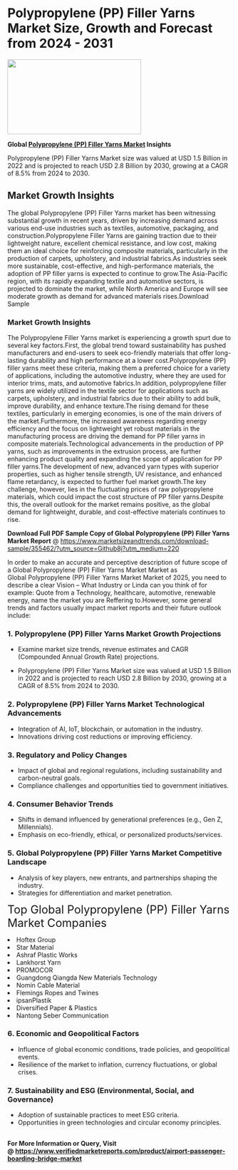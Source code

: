<H1>Polypropylene (PP) Filler Yarns Market Size, Growth and Forecast from 2024 - 2031</H1><img class="aligncenter size-medium wp-image-584254" src="https://thirdeyenews.in/wp-content/uploads/2024/09/Global-Market-Research-300x168.jpeg" alt="" width="300" height="168" /><p><strong>Global&nbsp;<a href="https://www.marketsizeandtrends.com/download-sample/355462/?utm_source=Github8j?utm_medium=220">Polypropylene (PP) Filler Yarns Market</a> Insights</strong></p><p>Polypropylene (PP) Filler Yarns Market size was valued at USD 1.5 Billion in 2022 and is projected to reach USD 2.8 Billion by 2030, growing at a CAGR of 8.5% from 2024 to 2030.</p><p><h2>Market Growth Insights</h2> The global Polypropylene (PP) Filler Yarns market has been witnessing substantial growth in recent years, driven by increasing demand across various end-use industries such as textiles, automotive, packaging, and construction.Polypropylene Filler Yarns are gaining traction due to their lightweight nature, excellent chemical resistance, and low cost, making them an ideal choice for reinforcing composite materials, particularly in the production of carpets, upholstery, and industrial fabrics.As industries seek more sustainable, cost-effective, and high-performance materials, the adoption of PP filler yarns is expected to continue to grow.The Asia-Pacific region, with its rapidly expanding textile and automotive sectors, is projected to dominate the market, while North America and Europe will see moderate growth as demand for advanced materials rises.Download Sample <h3>Market Growth Insights</h3> The Polypropylene Filler Yarns market is experiencing a growth spurt due to several key factors.First, the global trend toward sustainability has pushed manufacturers and end-users to seek eco-friendly materials that offer long-lasting durability and high performance at a lower cost.Polypropylene (PP) filler yarns meet these criteria, making them a preferred choice for a variety of applications, including the automotive industry, where they are used for interior trims, mats, and automotive fabrics.In addition, polypropylene filler yarns are widely utilized in the textile sector for applications such as carpets, upholstery, and industrial fabrics due to their ability to add bulk, improve durability, and enhance texture.The rising demand for these textiles, particularly in emerging economies, is one of the main drivers of the market.Furthermore, the increased awareness regarding energy efficiency and the focus on lightweight yet robust materials in the manufacturing process are driving the demand for PP filler yarns in composite materials.Technological advancements in the production of PP yarns, such as improvements in the extrusion process, are further enhancing product quality and expanding the scope of application for PP filler yarns.The development of new, advanced yarn types with superior properties, such as higher tensile strength, UV resistance, and enhanced flame retardancy, is expected to further fuel market growth.The key challenge, however, lies in the fluctuating prices of raw polypropylene materials, which could impact the cost structure of PP filler yarns.Despite this, the overall outlook for the market remains positive, as the global demand for lightweight, durable, and cost-effective materials continues to rise.</p><p><span class=""><strong>Download Full PDF Sample Copy of Global Polypropylene (PP) Filler Yarns Market Report</strong> @ <a href="https://www.marketsizeandtrends.com/download-sample/355462/?utm_source=Github8j?utm_medium=220" target="_blank">https://www.marketsizeandtrends.com/download-sample/355462/?utm_source=Github8j?utm_medium=220</a></span></p><p>In order to make an accurate and perceptive description of future scope of a Global&nbsp;Polypropylene (PP) Filler Yarns Market Market as Global&nbsp;Polypropylene (PP) Filler Yarns Market Market of 2025, you need to describe a clear Vision &ndash; What Industry or Linda can you think of for example: Quote from a Technology, healthcare, automotive, renewable energy, name the market you are Reffering to.However, some general trends and factors usually impact market reports and their future outlook include:</p><h3>1.&nbsp;<strong>Polypropylene (PP) Filler Yarns Market Growth Projections</strong></h3><ul><li>Examine market size trends, revenue estimates and CAGR (Compounded Annual Growth Rate) projections.</li><li><p>Polypropylene (PP) Filler Yarns Market size was valued at USD 1.5 Billion in 2022 and is projected to reach USD 2.8 Billion by 2030, growing at a CAGR of 8.5% from 2024 to 2030.</p></li></ul><h3>2.&nbsp;<strong>Polypropylene (PP) Filler Yarns Market Technological Advancements</strong></h3><ul><li>Integration of AI, IoT, blockchain, or automation in the industry.</li><li>Innovations driving cost reductions or improving efficiency.</li></ul><h3>3.&nbsp;<strong>Regulatory and Policy Changes</strong></h3><ul><li>Impact of global and regional regulations, including sustainability and carbon-neutral goals.</li><li>Compliance challenges and opportunities tied to government initiatives.</li></ul><h3>4.&nbsp;<strong>Consumer Behavior Trends</strong></h3><ul><li>Shifts in demand influenced by generational preferences (e.g., Gen Z, Millennials).</li><li>Emphasis on eco-friendly, ethical, or personalized products/services.</li></ul><h3>5.&nbsp;<strong>Global Polypropylene (PP) Filler Yarns Market Competitive Landscape</strong></h3><ul><li>Analysis of key players, new entrants, and partnerships shaping the industry.</li><li>Strategies for differentiation and market penetration.</li></ul><p data-pm-slice="1 1 []"><span style="color: inherit; font-family: inherit; font-size: 25px;">Top Global Polypropylene (PP) Filler Yarns Market Companies</span></p><div class="" data-test-id=""><p><li>Hoftex Group</li><li> Star Material</li><li> Ashraf Plastic Works</li><li> Lankhorst Yarn</li><li> PROMOCOR</li><li> Guangdong Qiangda New Materials Technology</li><li> Nomin Cable Material</li><li> Flemings Ropes and Twines</li><li> ipsanPlastik</li><li> Diversified Paper & Plastics</li><li> Nantong Seber Communication</li></p></div><h3>6.&nbsp;<strong>Economic and Geopolitical Factors</strong></h3><ul><li>Influence of global economic conditions, trade policies, and geopolitical events.</li><li>Resilience of the market to inflation, currency fluctuations, or global crises.</li></ul><h3>7.&nbsp;<strong>Sustainability and ESG (Environmental, Social, and Governance)</strong></h3><ul><li>Adoption of sustainable practices to meet ESG criteria.</li><li>Opportunities in green technologies and circular economy principles.</li></ul><h2><strong style="font-size: 14px;">For More Information or Query, Visit @&nbsp;</strong><a style="background-color: #ffffff; font-size: 14px;" href="https://www.marketsizeandtrends.com/report/polypropylene-pp-filler-yarns-market/" target="_blank">https://www.verifiedmarketreports.com/product/airport-passenger-boarding-bridge-market</a></h2>